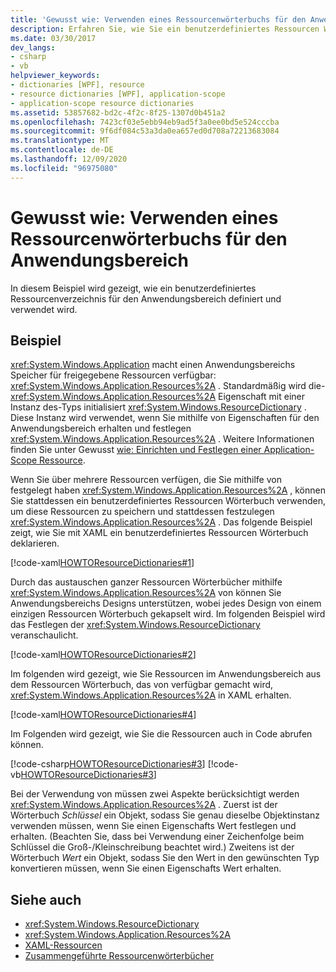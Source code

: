 ```yaml
---
title: 'Gewusst wie: Verwenden eines Ressourcenwörterbuchs für den Anwendungsbereich'
description: Erfahren Sie, wie Sie ein benutzerdefiniertes Ressourcen Wörterbuch im Anwendungsbereich in Windows Presentation Foundation (WPF) definieren und verwenden.
ms.date: 03/30/2017
dev_langs:
- csharp
- vb
helpviewer_keywords:
- dictionaries [WPF], resource
- resource dictionaries [WPF], application-scope
- application-scope resource dictionaries
ms.assetid: 53857682-bd2c-4f2c-8f25-1307d0b451a2
ms.openlocfilehash: 7423cf03e5ebb94eb9ad5f3a0ee0bd5e524cccba
ms.sourcegitcommit: 9f6df084c53a3da0ea657ed0d708a72213683084
ms.translationtype: MT
ms.contentlocale: de-DE
ms.lasthandoff: 12/09/2020
ms.locfileid: "96975080"
---
```

# <a name="how-to-use-an-application-scope-resource-dictionary"></a>Gewusst wie: Verwenden eines Ressourcenwörterbuchs für den Anwendungsbereich

In diesem Beispiel wird gezeigt, wie ein benutzerdefiniertes Ressourcenverzeichnis für den Anwendungsbereich definiert und verwendet wird.  
  
## <a name="example"></a>Beispiel  

 <xref:System.Windows.Application> macht einen Anwendungsbereichs Speicher für freigegebene Ressourcen verfügbar: <xref:System.Windows.Application.Resources%2A> . Standardmäßig wird die- <xref:System.Windows.Application.Resources%2A> Eigenschaft mit einer Instanz des-Typs initialisiert <xref:System.Windows.ResourceDictionary> . Diese Instanz wird verwendet, wenn Sie mithilfe von Eigenschaften für den Anwendungsbereich erhalten und festlegen <xref:System.Windows.Application.Resources%2A> . Weitere Informationen finden Sie unter Gewusst [wie: Einrichten und Festlegen einer Application-Scope Ressource](/previous-versions/dotnet/netframework-4.0/aa348547(v=vs.100)).
  
 Wenn Sie über mehrere Ressourcen verfügen, die Sie mithilfe von festgelegt haben <xref:System.Windows.Application.Resources%2A> , können Sie stattdessen ein benutzerdefiniertes Ressourcen Wörterbuch verwenden, um diese Ressourcen zu speichern und stattdessen festzulegen <xref:System.Windows.Application.Resources%2A> . Das folgende Beispiel zeigt, wie Sie mit XAML ein benutzerdefiniertes Ressourcen Wörterbuch deklarieren.
  
 [!code-xaml[HOWTOResourceDictionaries#1](~/samples/snippets/csharp/VS_Snippets_Wpf/HowToResourceDictionaries/CSharp/MyResourceDictionary.xaml#1)]  
  
 Durch das austauschen ganzer Ressourcen Wörterbücher mithilfe <xref:System.Windows.Application.Resources%2A> von können Sie Anwendungsbereichs Designs unterstützen, wobei jedes Design von einem einzigen Ressourcen Wörterbuch gekapselt wird. Im folgenden Beispiel wird das Festlegen der <xref:System.Windows.ResourceDictionary> veranschaulicht.  
  
 [!code-xaml[HOWTOResourceDictionaries#2](~/samples/snippets/csharp/VS_Snippets_Wpf/HowToResourceDictionaries/CSharp/App.xaml#2)]  
  
 Im folgenden wird gezeigt, wie Sie Ressourcen im Anwendungsbereich aus dem Ressourcen Wörterbuch, das von verfügbar gemacht wird, <xref:System.Windows.Application.Resources%2A> in XAML erhalten.  
  
 [!code-xaml[HOWTOResourceDictionaries#4](~/samples/snippets/csharp/VS_Snippets_Wpf/HowToResourceDictionaries/CSharp/MainWindow.xaml#4)]  
  
 Im Folgenden wird gezeigt, wie Sie die Ressourcen auch in Code abrufen können.  
  
 [!code-csharp[HOWTOResourceDictionaries#3](~/samples/snippets/csharp/VS_Snippets_Wpf/HowToResourceDictionaries/CSharp/MainWindow.xaml.cs#3)]
 [!code-vb[HOWTOResourceDictionaries#3](~/samples/snippets/visualbasic/VS_Snippets_Wpf/HowToResourceDictionaries/VB/MainWindow.xaml.vb#3)]  
  
 Bei der Verwendung von müssen zwei Aspekte berücksichtigt werden <xref:System.Windows.Application.Resources%2A> . Zuerst ist der Wörterbuch *Schlüssel* ein Objekt, sodass Sie genau dieselbe Objektinstanz verwenden müssen, wenn Sie einen Eigenschafts Wert festlegen und erhalten. (Beachten Sie, dass bei Verwendung einer Zeichenfolge beim Schlüssel die Groß-/Kleinschreibung beachtet wird.) Zweitens ist der Wörterbuch *Wert* ein Objekt, sodass Sie den Wert in den gewünschten Typ konvertieren müssen, wenn Sie einen Eigenschafts Wert erhalten.  
  
## <a name="see-also"></a>Siehe auch

- <xref:System.Windows.ResourceDictionary>
- <xref:System.Windows.Application.Resources%2A>
- [XAML-Ressourcen](/dotnet/desktop-wpf/fundamentals/xaml-resources-define)
- [Zusammengeführte Ressourcenwörterbücher](../advanced/merged-resource-dictionaries.md)

